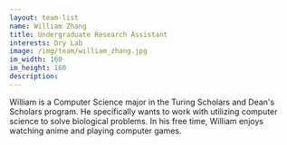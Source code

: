 ```yaml
---
layout: team-list
name: William Zhang
title: Undergraduate Research Assistant
interests: Dry Lab
image: /img/team/william_zhang.jpg
im_width: 160
im_height: 160
description:
---
```

William is a Computer Science major in the Turing Scholars and Dean's Scholars program. He specifically wants to work with utilizing computer science to solve biological problems. In his free time, William enjoys watching anime and playing computer games.